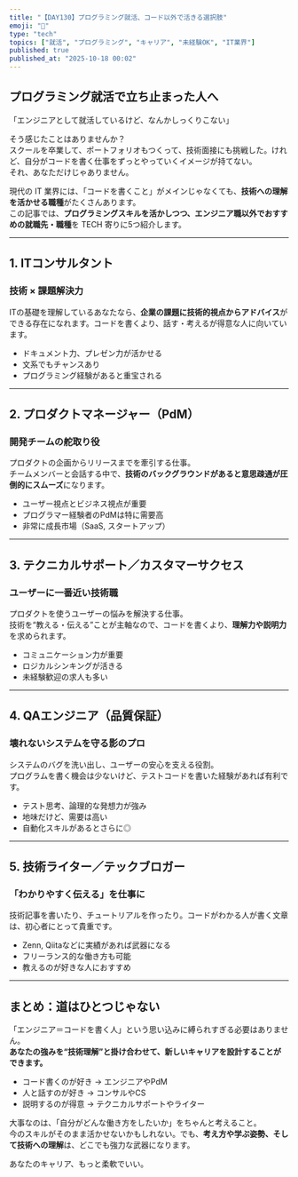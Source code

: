 ```yaml
---
title: "【DAY130】プログラミング就活、コード以外で活きる選択肢"
emoji: "💼"
type: "tech"
topics: ["就活", "プログラミング", "キャリア", "未経験OK", "IT業界"]
published: true
published_at: "2025-10-18 00:02"
---
```


## プログラミング就活で立ち止まった人へ

「エンジニアとして就活しているけど、なんかしっくりこない」

そう感じたことはありませんか？  
スクールを卒業して、ポートフォリオもつくって、技術面接にも挑戦した。けれど、自分がコードを書く仕事をずっとやっていくイメージが持てない。  
それ、あなただけじゃありません。

現代の IT 業界には、「コードを書くこと」がメインじゃなくても、**技術への理解を活かせる職種**がたくさんあります。  
この記事では、**プログラミングスキルを活かしつつ、エンジニア職以外でおすすめの就職先・職種**を TECH 寄りに5つ紹介します。

---

## 1. **ITコンサルタント**

### 技術 × 課題解決力

ITの基礎を理解しているあなたなら、**企業の課題に技術的視点からアドバイス**ができる存在になれます。コードを書くより、話す・考えるが得意な人に向いています。

- ドキュメント力、プレゼン力が活かせる
- 文系でもチャンスあり
- プログラミング経験があると重宝される

---

## 2. **プロダクトマネージャー（PdM）**

### 開発チームの舵取り役

プロダクトの企画からリリースまでを牽引する仕事。  
チームメンバーと会話する中で、**技術のバックグラウンドがあると意思疎通が圧倒的にスムーズ**になります。

- ユーザー視点とビジネス視点が重要
- プログラマー経験者のPdMは特に需要高
- 非常に成長市場（SaaS, スタートアップ）

---

## 3. **テクニカルサポート／カスタマーサクセス**

### ユーザーに一番近い技術職

プロダクトを使うユーザーの悩みを解決する仕事。  
技術を“教える・伝える”ことが主軸なので、コードを書くより、**理解力や説明力**を求められます。

- コミュニケーション力が重要
- ロジカルシンキングが活きる
- 未経験歓迎の求人も多い

---

## 4. **QAエンジニア（品質保証）**

### 壊れないシステムを守る影のプロ

システムのバグを洗い出し、ユーザーの安心を支える役割。  
プログラムを書く機会は少ないけど、テストコードを書いた経験があれば有利です。

- テスト思考、論理的な発想力が強み
- 地味だけど、需要は高い
- 自動化スキルがあるとさらに◎

---

## 5. **技術ライター／テックブロガー**

### 「わかりやすく伝える」を仕事に

技術記事を書いたり、チュートリアルを作ったり。コードがわかる人が書く文章は、初心者にとって貴重です。

- Zenn, Qiitaなどに実績があれば武器になる
- フリーランス的な働き方も可能
- 教えるのが好きな人におすすめ

---

## まとめ：道はひとつじゃない

「エンジニア＝コードを書く人」という思い込みに縛られすぎる必要はありません。  
**あなたの強みを“技術理解”と掛け合わせて、新しいキャリアを設計することができます。**

- コード書くのが好き → エンジニアやPdM
- 人と話すのが好き → コンサルやCS
- 説明するのが得意 → テクニカルサポートやライター

大事なのは、「自分がどんな働き方をしたいか」をちゃんと考えること。  
今のスキルがそのまま活かせないかもしれない。でも、**考え方や学ぶ姿勢、そして技術への理解**は、どこでも強力な武器になります。

あなたのキャリア、もっと柔軟でいい。